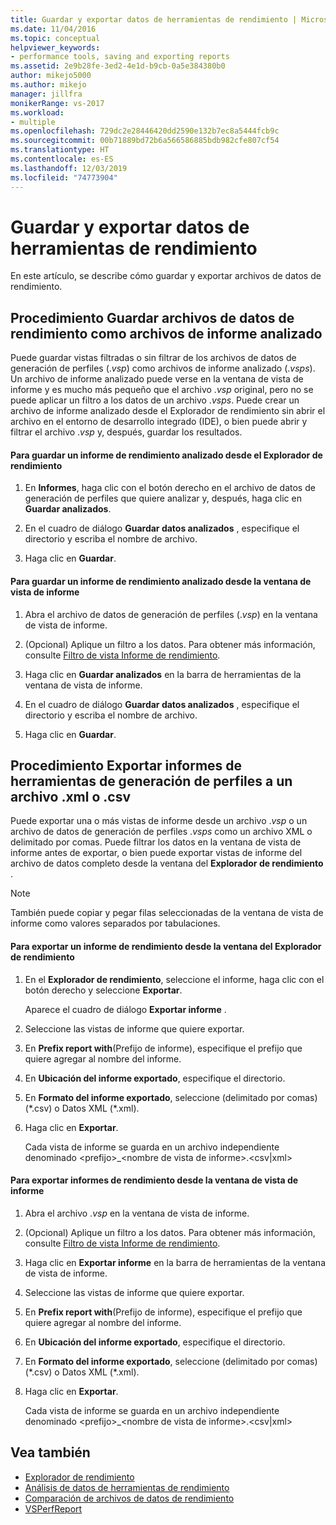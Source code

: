 ```yaml
---
title: Guardar y exportar datos de herramientas de rendimiento | Microsoft Docs
ms.date: 11/04/2016
ms.topic: conceptual
helpviewer_keywords:
- performance tools, saving and exporting reports
ms.assetid: 2e9b28fe-3ed2-4e1d-b9cb-0a5e384380b0
author: mikejo5000
ms.author: mikejo
manager: jillfra
monikerRange: vs-2017
ms.workload:
- multiple
ms.openlocfilehash: 729dc2e28446420dd2590e132b7ec8a5444fcb9c
ms.sourcegitcommit: 00b71889bd72b6a566586885bdb982cfe807cf54
ms.translationtype: HT
ms.contentlocale: es-ES
ms.lasthandoff: 12/03/2019
ms.locfileid: "74773904"
---
```

# <a name="save-and-export-performance-tools-data"></a>Guardar y exportar datos de herramientas de rendimiento
En este artículo, se describe cómo guardar y exportar archivos de datos de rendimiento.

## <a name="how-to-save-performance-data-files-as-analyzed-report-files"></a>Procedimiento Guardar archivos de datos de rendimiento como archivos de informe analizado
 Puede guardar vistas filtradas o sin filtrar de los archivos de datos de generación de perfiles (.*vsp*) como archivos de informe analizado (.*vsps*). Un archivo de informe analizado puede verse en la ventana de vista de informe y es mucho más pequeño que el archivo .*vsp* original, pero no se puede aplicar un filtro a los datos de un archivo .*vsps*. Puede crear un archivo de informe analizado desde el Explorador de rendimiento sin abrir el archivo en el entorno de desarrollo integrado (IDE), o bien puede abrir y filtrar el archivo .*vsp* y, después, guardar los resultados.

#### <a name="to-save-an-analyzed-performance-report-from-the-performance-explorer"></a>Para guardar un informe de rendimiento analizado desde el Explorador de rendimiento

1. En **Informes**, haga clic con el botón derecho en el archivo de datos de generación de perfiles que quiere analizar y, después, haga clic en **Guardar analizados**.

2. En el cuadro de diálogo **Guardar datos analizados** , especifique el directorio y escriba el nombre de archivo.

3. Haga clic en **Guardar**.

#### <a name="to-save-an-analyzed-performance-report-from-the-report-view-window"></a>Para guardar un informe de rendimiento analizado desde la ventana de vista de informe

1. Abra el archivo de datos de generación de perfiles (.*vsp*) en la ventana de vista de informe.

2. (Opcional) Aplique un filtro a los datos. Para obtener más información, consulte [Filtro de vista Informe de rendimiento](../profiling/performance-report-view-filter.md).

3. Haga clic en **Guardar analizados** en la barra de herramientas de la ventana de vista de informe.

4. En el cuadro de diálogo **Guardar datos analizados** , especifique el directorio y escriba el nombre de archivo.

5. Haga clic en **Guardar**.

## <a name="how-to-export-profiling-tools-reports-to-an-xml-or-csv-file"></a>Procedimiento Exportar informes de herramientas de generación de perfiles a un archivo .xml o .csv
 Puede exportar una o más vistas de informe desde un archivo .*vsp* o un archivo de datos de generación de perfiles .*vsps* como un archivo XML o delimitado por comas. Puede filtrar los datos en la ventana de vista de informe antes de exportar, o bien puede exportar vistas de informe del archivo de datos completo desde la ventana del **Explorador de rendimiento** .

> [!NOTE]
> También puede copiar y pegar filas seleccionadas de la ventana de vista de informe como valores separados por tabulaciones.

#### <a name="to-export-performance-reports-from-the-performance-explorer-window"></a>Para exportar un informe de rendimiento desde la ventana del Explorador de rendimiento

1. En el **Explorador de rendimiento**, seleccione el informe, haga clic con el botón derecho y seleccione **Exportar**.

     Aparece el cuadro de diálogo **Exportar informe** .

2. Seleccione las vistas de informe que quiere exportar.

3. En **Prefix report with**(Prefijo de informe), especifique el prefijo que quiere agregar al nombre del informe.

4. En **Ubicación del informe exportado**, especifique el directorio.

5. En **Formato del informe exportado**, seleccione (delimitado por comas) (\*.csv\) o Datos XML (\*.xml\).

6. Haga clic en **Exportar**.

     Cada vista de informe se guarda en un archivo independiente denominado \<prefijo>_\<nombre de vista de informe>.\<csv&#124;xml>

#### <a name="to-export-performance-reports-from-the-report-view-window"></a>Para exportar informes de rendimiento desde la ventana de vista de informe

1. Abra el archivo .*vsp* en la ventana de vista de informe.

2. (Opcional) Aplique un filtro a los datos. Para obtener más información, consulte [Filtro de vista Informe de rendimiento](../profiling/performance-report-view-filter.md).

3. Haga clic en **Exportar informe** en la barra de herramientas de la ventana de vista de informe.

4. Seleccione las vistas de informe que quiere exportar.

5. En **Prefix report with**(Prefijo de informe), especifique el prefijo que quiere agregar al nombre del informe.

6. En **Ubicación del informe exportado**, especifique el directorio.

7. En **Formato del informe exportado**, seleccione (delimitado por comas) (\*.csv) o Datos XML (\*.xml).

8. Haga clic en **Exportar**.

     Cada vista de informe se guarda en un archivo independiente denominado \<prefijo>_\<nombre de vista de informe>.\<csv&#124;xml>

## <a name="see-also"></a>Vea también
- [Explorador de rendimiento](../profiling/performance-explorer.md)
- [Análisis de datos de herramientas de rendimiento](../profiling/analyzing-performance-tools-data.md)
- [Comparación de archivos de datos de rendimiento](../profiling/comparing-performance-data-files.md)
- [VSPerfReport](../profiling/vsperfreport.md)
